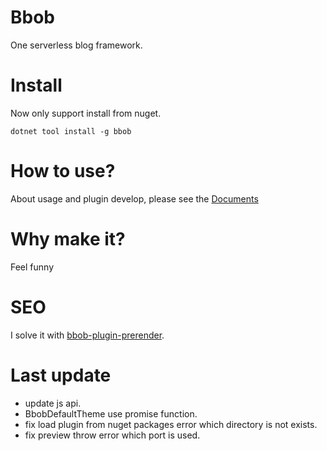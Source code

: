 # Bbob
One serverless blog framework.

# Install
Now only support install from nuget.
```
dotnet tool install -g bbob
```

# How to use?
About usage and plugin develop, please see the [Documents](https://reknij.github.io/Bbob.Doc/)

# Why make it?
Feel funny

# SEO
I solve it with [bbob-plugin-prerender](https://github.com/Reknij/bbob-plugin-prerender).

# Last update
- update js api.
- BbobDefaultTheme use promise function.
- fix load plugin from nuget packages error which directory is not exists.
- fix preview throw error which port is used.
